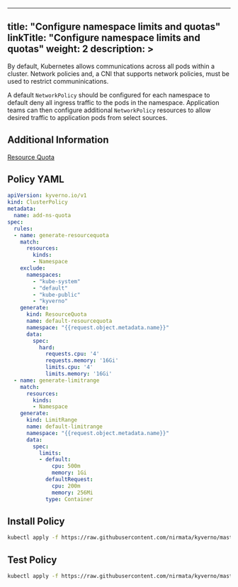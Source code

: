 
---
title: "Configure namespace limits and quotas"
linkTitle: "Configure namespace limits and quotas"
weight: 2
description: >
---

By default, Kubernetes allows communications across all pods within a cluster. Network policies and, a CNI that supports network policies, must be used to restrict communinications. 

A default `NetworkPolicy` should be configured for each namespace to default deny all ingress traffic to the pods in the namespace. Application teams can then configure additional `NetworkPolicy` resources to allow desired traffic to application pods from select sources.

## Additional Information
[Resource Quota](https://kubernetes.io/docs/concepts/policy/resource-quotas/)

## Policy YAML 

````yaml
apiVersion: kyverno.io/v1
kind: ClusterPolicy
metadata:
  name: add-ns-quota
spec:
  rules:
  - name: generate-resourcequota
    match:
      resources:
        kinds:
        - Namespace
    exclude:
      namespaces:
        - "kube-system"
        - "default"
        - "kube-public"
        - "kyverno"
    generate:
      kind: ResourceQuota
      name: default-resourcequota
      namespace: "{{request.object.metadata.name}}"
      data:
        spec:
          hard:
            requests.cpu: '4'
            requests.memory: '16Gi'
            limits.cpu: '4'
            limits.memory: '16Gi'
  - name: generate-limitrange
    match:
      resources:
        kinds:
        - Namespace
    generate:
      kind: LimitRange
      name: default-limitrange
      namespace: "{{request.object.metadata.name}}"
      data:
        spec:
          limits:
          - default:
              cpu: 500m
              memory: 1Gi
            defaultRequest:
              cpu: 200m
              memory: 256Mi
            type: Container
````

## Install Policy

```bash
kubectl apply -f https://raw.githubusercontent.com/nirmata/kyverno/master/samples/best_practices/add_ns_quota.yaml
```

## Test Policy

```bash
kubectl apply -f https://raw.githubusercontent.com/nirmata/kyverno/master/test/resources/require_namespace_quota.yaml
```